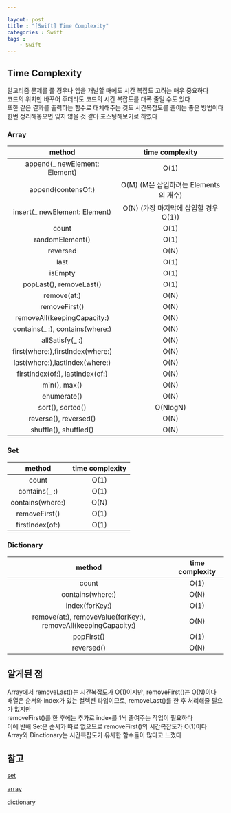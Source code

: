 ```yaml
---

layout: post
title : "[Swift] Time Complexity"
categories : Swift
tags : 
    - Swift
---
```


## Time Complexity
알고리즘 문제를 풀 경우나 앱을 개발할 때에도 시간 복잡도 고려는 매우 중요하다   
코드의 위치만 바꾸어 주더라도 코드의 시간 복잡도를 대폭 줄일 수도 있다   
또한 같은 결과를 출력하는 함수로 대체해주는 것도 시간복잡도를 줄이는 좋은 방법이다   
한번 정리해놓으면 잊지 않을 것 같아 포스팅해보기로 하였다

### Array   

| method | time complexity|
|:--:|:--:|
|append(_ newElement: Element)| O(1) |
|append(contensOf:)|O(M) (M은 삽입하려는 Elements의 개수)|
|insert(_ newElement: Element)|O(N) (가장 마지막에 삽입할 경우 O(1))|
|count|O(1)|
|randomElement()|O(1)|
|reversed|O(N)|
|last|O(1)|
|isEmpty|O(1)|
|popLast(), removeLast()|O(1)|
|remove(at:)|O(N)|
|removeFirst()|O(N)|
|removeAll(keepingCapacity:)|O(N)|
|contains(_ :), contains(where:)|O(N)|
|allSatisfy(_ :)|O(N)|
|first(where:),firstIndex(where:)|O(N)|
|last(where:),lastIndex(where:)|O(N)|
|firstIndex(of:), lastIndex(of:)|O(N)|
|min(), max()|O(N)|
|enumerate()|O(N)|
|sort(), sorted()|O(NlogN)|
|reverse(), reversed()|O(N)|
|shuffle(), shuffled()|O(N)|   

   
### Set

| method | time complexity|
|:--:|:--:|
|count|O(1)|
|contains(_ :)|O(1)|
|contains(where:)|O(N)|
|removeFirst()|O(1)|
|firstIndex(of:)|O(1)|   


### Dictionary

| method | time complexity |  
|:--:|:--:|
|count|O(1)
|contains(where:)|O(N)|
|index(forKey:)|O(1)|
|remove(at:), removeValue(forKey:), removeAll(keepingCapacity:)|O(N)|
|popFirst()|O(1)|
|reversed()|O(N)|   

## 알게된 점
Array에서 removeLast()는 시간복잡도가 O(1)이지만, removeFirst()는 O(N)이다   
배열은 순서와 index가 있는 컬렉션 타입이므로, removeLast()를 한 후 처리해줄 필요가 없지만     
removeFirst()를 한 후에는 추가로 index를 1씩 줄여주는 작업이 필요하다   
이에 반해 Set은 순서가 따로 없으므로 removeFirst()의 시간복잡도가 O(1)이다  
Array와 Dinctionary는 시간복잡도가 유사한 함수들이 많다고 느꼈다   

## 참고
[set](github.com/apple/swift/blob/main/stdlib/public/core/Set.swift)   

[array](github.com/apple/swift/blob/main/stdlib/public/core/Array.swift)   

[dictionary](github.com/apple/swift/blob/main/stdlib/public/core/Dictionary.swift)




